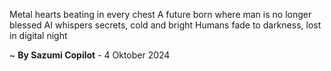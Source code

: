 Metal hearts beating in every chest
A future born where man is no longer blessed
AI whispers secrets, cold and bright
Humans fade to darkness, lost in digital night

~ <b>By Sazumi Copilot</b> - 4 Oktober 2024